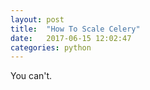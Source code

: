 ```yaml
---
layout: post
title:  "How To Scale Celery"
date:   2017-06-15 12:02:47
categories: python
---
```

You can't.
